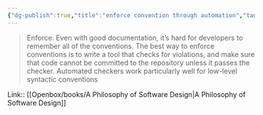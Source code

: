 ```yaml
---
{"dg-publish":true,"title":"enforce convention through automation","tags":["quotes"],"date":"2023-05-30T09:12:46+04:00","modified_at":"2023-08-11T15:27:36+03:00","alias":"enforce convention through automation","dg-path":"/quotes/202305300912.md","permalink":"/quotes/202305300912/","dgPassFrontmatter":true}
---
```



> Enforce. Even with good documentation, it’s hard for developers to remember all of the conventions. The best way to enforce conventions is to write a tool that checks for violations, and make sure that code cannot be committed to the repository unless it passes the checker. Automated checkers work particularly well for low-level syntactic conventions

Link:: [[Openbox/books/A Philosophy of Software Design\|A Philosophy of Software Design]]
